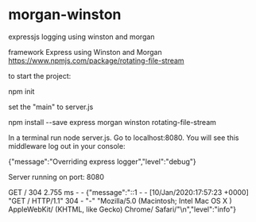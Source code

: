 # morgan-winston
expressjs logging using winston and morgan

framework Express
using Winston and Morgan
https://www.npmjs.com/package/rotating-file-stream

to start the project:

npm init

set the "main" to server.js

npm install --save express morgan winston rotating-file-stream

In a terminal run node server.js. Go to localhost:8080. You will see this middleware log out in your console:

{"message":"Overriding express logger","level":"debug"}

Server running on port: 8080

GET / 304 2.755 ms - -
{"message":"::1 - - [10/Jan/2020:17:57:23 +0000] \"GET / HTTP/1.1\" 304 - \"-\" \"Mozilla/5.0 (Macintosh; Intel Mac OS X ) AppleWebKit/ (KHTML, like Gecko) Chrome/ Safari/\"\n","level":"info"}

